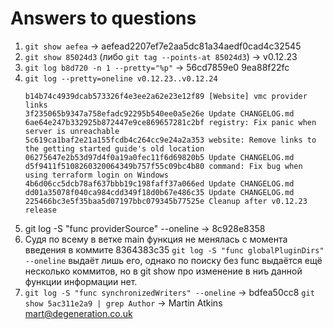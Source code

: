 # Answers to questions

1. `git show aefea` → aefead2207ef7e2aa5dc81a34aedf0cad4c32545
2. `git show 85024d3` (либо `git tag --points-at 85024d3`) → v0.12.23
3. `git log b8d720 -n 1 --pretty="%p"` → 56cd7859e0 9ea88f22fc
4. `git log --pretty=oneline v0.12.23..v0.12.24` 
   ```
   b14b74c4939dcab573326f4e3ee2a62e23e12f89 [Website] vmc provider links
   3f235065b9347a758efadc92295b540ee0a5e26e Update CHANGELOG.md
   6ae64e247b332925b872447e9ce869657281c2bf registry: Fix panic when server is unreachable
   5c619ca1baf2e21a155fcdb4c264cc9e24a2a353 website: Remove links to the getting started guide's old location
   06275647e2b53d97d4f0a19a0fec11f6d69820b5 Update CHANGELOG.md
   d5f9411f5108260320064349b757f55c09bc4b80 command: Fix bug when using terraform login on Windows
   4b6d06cc5dcb78af637bbb19c198faff37a066ed Update CHANGELOG.md
   dd01a35078f040ca984cdd349f18d0b67e486c35 Update CHANGELOG.md
   225466bc3e5f35baa5d07197bbc079345b77525e Cleanup after v0.12.23 release
   ```
5. git log -S "func providerSource" --oneline → 8c928e8358
6. Судя по всему в ветке main функция не менялась с момента введения в коммите 8364383c35
   `git log -S "func globalPluginDirs" --oneline` выдаёт лишь его, однако по поиску без func выдаётся ещё несколько коммитов, но в git show про изменение в ниъ данной функции информации нет.
7. `git log -S "func synchronizedWriters" --oneline` → bdfea50cc8
   `git show 5ac311e2a9 | grep Author` → Martin Atkins <mart@degeneration.co.uk>